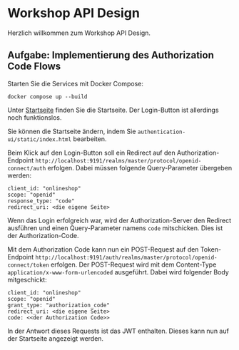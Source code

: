 # Workshop API Design
   
Herzlich willkommen zum Workshop API Design.
   
## Aufgabe: Implementierung des Authorization Code Flows

Starten Sie die Services mit Docker Compose:

```
docker compose up --build
```

Unter [Startseite](http://localhost:6060/index.html) finden Sie die Startseite.
Der Login-Button ist allerdings noch funktionslos.

Sie können die Startseite ändern, indem Sie `authentication-ui/static/index.html`
bearbeiten.

Beim Klick auf den Login-Button soll ein Redirect auf den Authorization-Endpoint
`http://localhost:9191/realms/master/protocol/openid-connect/auth` erfolgen.
Dabei müssen folgende Query-Parameter übergeben werden:

```
client_id: "onlineshop"
scope: "openid"
response_type: "code"
redirect_uri: <die eigene Seite>
```

Wenn das Login erfolgreich war,
wird der Authorization-Server den Redirect ausführen
und einen Query-Parameter namens `code` mitschicken.
Dies ist der Authorization-Code.

Mit dem Authorization Code kann nun ein POST-Request auf den Token-Endpoint
`http://localhost:9191/auth/realms/master/protocol/openid-connect/token`
erfolgen.
Der POST-Request wird mit dem Content-Type `application/x-www-form-urlencoded` ausgeführt.
Dabei wird folgender Body mitgeschickt:

```
client_id: "onlineshop"
scope: "openid"
grant_type: "authorization_code"
redirect_uri: <die eigene Seite>
code: <<der Authorization Code>>
```

In der Antwort dieses Requests ist das JWT enthalten.
Dieses kann nun auf der Startseite angezeigt werden.

